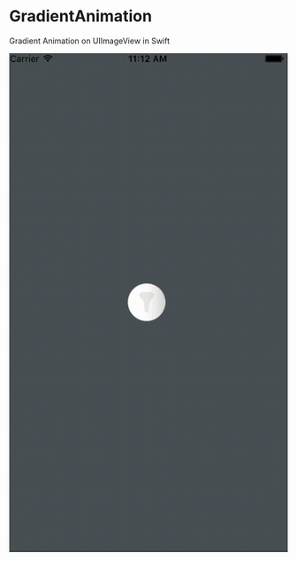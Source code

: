 # GradientAnimation
Gradient Animation on UIImageView in Swift

![Alt text](/GradientAnimation.gif?raw=true "Animation")